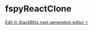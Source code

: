 # fspyReactClone

[Edit in StackBlitz next generation editor ⚡️](https://stackblitz.com/~/github.com/profdl/fspyReactClone)